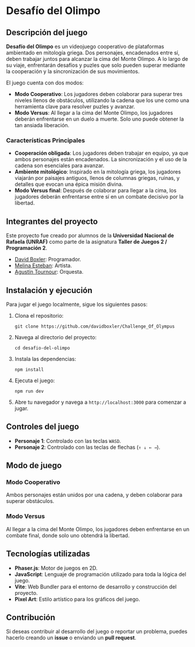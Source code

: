 <h1>Desafío del Olimpo</h1>

<h2>Descripción del juego</h2>
<p><strong>Desafío del Olimpo</strong> es un videojuego cooperativo de plataformas ambientado en mitología griega. Dos personajes, encadenados entre sí, deben trabajar juntos para alcanzar la cima del Monte Olimpo. A lo largo de su viaje, enfrentarán desafíos y puzles que solo pueden superar mediante la cooperación y la sincronización de sus movimientos.</p>

<p>El juego cuenta con dos modos:</p>
<ul>
  <li><strong>Modo Cooperativo</strong>: Los jugadores deben colaborar para superar tres niveles llenos de obstáculos, utilizando la cadena que los une como una herramienta clave para resolver puzles y avanzar.</li>
  <li><strong>Modo Versus</strong>: Al llegar a la cima del Monte Olimpo, los jugadores deberán enfrentarse en un duelo a muerte. Solo uno puede obtener la tan ansiada liberación.</li>
</ul>

<h3>Características Principales</h3>
<ul>
  <li><strong>Cooperación obligada</strong>: Los jugadores deben trabajar en equipo, ya que ambos personajes están encadenados. La sincronización y el uso de la cadena son esenciales para avanzar.</li>
  <li><strong>Ambiente mitológico</strong>: Inspirado en la mitología griega, los jugadores viajarán por paisajes antiguos, llenos de columnas griegas, ruinas, y detalles que evocan una épica misión divina.</li>
  <li><strong>Modo Versus final</strong>: Después de colaborar para llegar a la cima, los jugadores deberán enfrentarse entre sí en un combate decisivo por la libertad.</li>
</ul>

<h2>Integrantes del proyecto</h2>
<p>Este proyecto fue creado por alumnos de la <strong>Universidad Nacional de Rafaela (UNRAF)</strong> como parte de la asignatura <strong>Taller de Juegos 2 / Programación 2</strong>.</p>
<ul>
  <li><a href="https://github.com/davidboxler" target="_blank">David Boxler</a>: Programador.</li>
  <li><a href="https://github.com/MeliEsteban" target="_blank">Melina Esteban</a>: Artista.</li>
  <li><a href="https://github.com/ATour02" target="_blank">Agustín Tournour</a>: Orquesta.</li>
</ul>

<h2>Instalación y ejecución</h2>
<p>Para jugar el juego localmente, sigue los siguientes pasos:</p>
<ol>
  <li>Clona el repositorio:</li>
  <pre><code>git clone https://github.com/davidboxler/Challenge_Of_Olympus</code></pre>
  
  <li>Navega al directorio del proyecto:</li>
  <pre><code>cd desafio-del-olimpo</code></pre>

  <li>Instala las dependencias:</li>
  <pre><code>npm install</code></pre>

  <li>Ejecuta el juego:</li>
  <pre><code>npm run dev</code></pre>

  <li>Abre tu navegador y navega a <code>http://localhost:3000</code> para comenzar a jugar.</li>
</ol>

<h2>Controles del juego</h2>
<ul>
  <li><strong>Personaje 1</strong>: Controlado con las teclas <code>WASD</code>.</li>
  <li><strong>Personaje 2</strong>: Controlado con las teclas de flechas (<code>↑ ↓ ← →</code>).</li>
</ul>

<h2>Modo de juego</h2>
<h3>Modo Cooperativo</h3>
<p>Ambos personajes están unidos por una cadena, y deben colaborar para superar obstáculos.</p>

<h3>Modo Versus</h3>
<p>Al llegar a la cima del Monte Olimpo, los jugadores deben enfrentarse en un combate final, donde solo uno obtendrá la libertad.</p>

<h2>Tecnologías utilizadas</h2>
<ul>
  <li><strong>Phaser.js</strong>: Motor de juegos en 2D.</li>
  <li><strong>JavaScript</strong>: Lenguaje de programación utilizado para toda la lógica del juego.</li>
  <li><strong>Vite</strong>: Web Bundler para el entorno de desarrollo y construcción del proyecto.</li>
  <li><strong>Pixel Art</strong>: Estilo artístico para los gráficos del juego.</li>
</ul>

<h2>Contribución</h2>
<p>Si deseas contribuir al desarrollo del juego o reportar un problema, puedes hacerlo creando un <strong>issue</strong> o enviando un <strong>pull request</strong>.</p>
